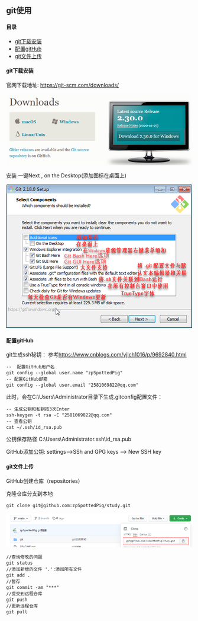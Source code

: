 ## 					git使用

#### 目录

+ [git下载安装](#git下载安装)
+ [配置gitHub](#配置gitHub)
+ [git文件上传](#git文件上传)

#### git下载安装

官网下载地址: <https://git-scm.com/downloads/>

![](./image/1610431636(1).jpg)

 安装 一键Next , on the Desktop(添加图标在桌面上)

![](./image/1610432191(1).jpg)

#### 配置gitHub

git生成ssh秘钥：  参考<https://www.cnblogs.com/yjlch1016/p/9692840.html>

```git
--  配置GitHub用户名
git config --global user.name "zpSpottedPig"
-- 配置GitHub邮箱
git config --global user.email "2581069822@qq.com"
```

此时，会在C:\Users\Administrator目录下生成.gitconfig配置文件：

```git
-- 生成公钥和私钥按3次Enter
ssh-keygen -t rsa -C "2581069822@qq.com"
-- 查看公钥
cat ~/.ssh/id_rsa.pub
```

公钥保存路径  C:\Users\Administrator\.ssh\id_rsa.pub

GitHub添加公钥: settings-->SSh and GPG keys --> New SSH key

#### git文件上传

GitHub创建仓库（repositories）

克隆仓库分支到本地

```git
git clone git@github.com:zpSpottedPig/study.git
```

![](./image/1610443636(1).jpg)

```git
//查询修改的问题
git status  
//添加新增的文件 '.':添加所有文件 
git add . 
//暂存
git commit -am "***" 
//提交到远程仓库
git push 
//更新远程仓库
git pull

```


